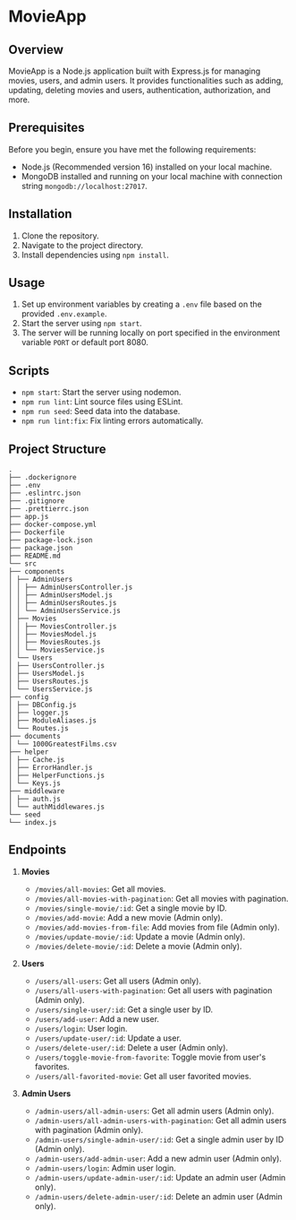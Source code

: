 # MovieApp

## Overview

MovieApp is a Node.js application built with Express.js for managing movies, users, and admin users. It provides functionalities such as adding, updating, deleting movies and users, authentication, authorization, and more.

## Prerequisites

Before you begin, ensure you have met the following requirements:

- Node.js (Recommended version 16) installed on your local machine.
- MongoDB installed and running on your local machine with connection string `mongodb://localhost:27017`.

## Installation

1. Clone the repository.
2. Navigate to the project directory.
3. Install dependencies using `npm install`.

## Usage

1. Set up environment variables by creating a `.env` file based on the provided `.env.example`.
2. Start the server using `npm start`.
3. The server will be running locally on port specified in the environment variable `PORT` or default port 8080.

## Scripts

- `npm start`: Start the server using nodemon.
- `npm run lint`: Lint source files using ESLint.
- `npm run seed`: Seed data into the database.
- `npm run lint:fix`: Fix linting errors automatically.

## Project Structure

```shell
.
├── .dockerignore
├── .env
├── .eslintrc.json
├── .gitignore
├── .prettierrc.json
├── app.js
├── docker-compose.yml
├── Dockerfile
├── package-lock.json
├── package.json
├── README.md
└── src
├── components
│ ├── AdminUsers
│ │ ├── AdminUsersController.js
│ │ ├── AdminUsersModel.js
│ │ ├── AdminUsersRoutes.js
│ │ └── AdminUsersService.js
│ ├── Movies
│ │ ├── MoviesController.js
│ │ ├── MoviesModel.js
│ │ ├── MoviesRoutes.js
│ │ └── MoviesService.js
│ └── Users
│ ├── UsersController.js
│ ├── UsersModel.js
│ ├── UsersRoutes.js
│ └── UsersService.js
├── config
│ ├── DBConfig.js
│ ├── logger.js
│ ├── ModuleAliases.js
│ └── Routes.js
├── documents
│ └── 1000GreatestFilms.csv
├── helper
│ ├── Cache.js
│ ├── ErrorHandler.js
│ ├── HelperFunctions.js
│ └── Keys.js
├── middleware
│ ├── auth.js
│ └── authMiddlewares.js
└── seed
└── index.js
```

## Endpoints

1. **Movies**
   - `/movies/all-movies`: Get all movies.
   - `/movies/all-movies-with-pagination`: Get all movies with pagination.
   - `/movies/single-movie/:id`: Get a single movie by ID.
   - `/movies/add-movie`: Add a new movie (Admin only).
   - `/movies/add-movies-from-file`: Add movies from file (Admin only).
   - `/movies/update-movie/:id`: Update a movie (Admin only).
   - `/movies/delete-movie/:id`: Delete a movie (Admin only).
2. **Users**

   - `/users/all-users`: Get all users (Admin only).
   - `/users/all-users-with-pagination`: Get all users with pagination (Admin only).
   - `/users/single-user/:id`: Get a single user by ID.
   - `/users/add-user`: Add a new user.
   - `/users/login`: User login.
   - `/users/update-user/:id`: Update a user.
   - `/users/delete-user/:id`: Delete a user (Admin only).
   - `/users/toggle-movie-from-favorite`: Toggle movie from user's favorites.
   - `/users/all-favorited-movie`: Get all user favorited movies.

3. **Admin Users**
   - `/admin-users/all-admin-users`: Get all admin users (Admin only).
   - `/admin-users/all-admin-users-with-pagination`: Get all admin users with pagination (Admin only).
   - `/admin-users/single-admin-user/:id`: Get a single admin user by ID (Admin only).
   - `/admin-users/add-admin-user`: Add a new admin user (Admin only).
   - `/admin-users/login`: Admin user login.
   - `/admin-users/update-admin-user/:id`: Update an admin user (Admin only).
   - `/admin-users/delete-admin-user/:id`: Delete an admin user (Admin only).
